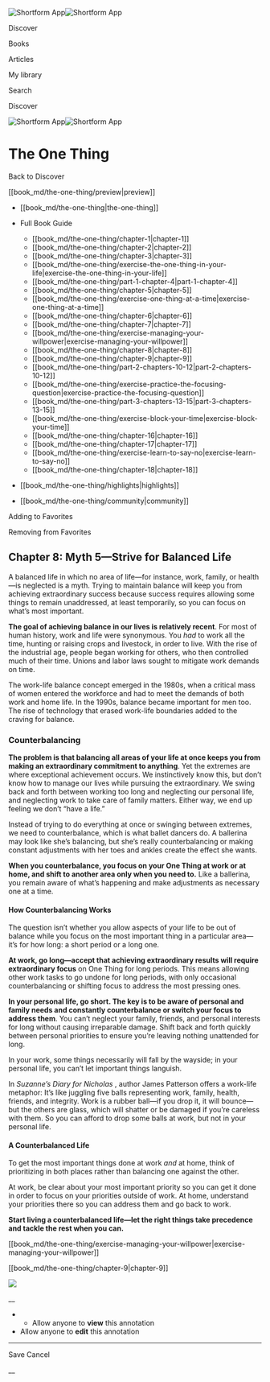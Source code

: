 ![Shortform App](/img/logo.36a2399e.svg)![Shortform App](/img/logo-dark.70c1b072.svg)

Discover

Books

Articles

My library

Search

Discover

![Shortform App](/img/logo.36a2399e.svg)![Shortform App](/img/logo-dark.70c1b072.svg)

# The One Thing

Back to Discover

[[book_md/the-one-thing/preview|preview]]

  * [[book_md/the-one-thing|the-one-thing]]
  * Full Book Guide

    * [[book_md/the-one-thing/chapter-1|chapter-1]]
    * [[book_md/the-one-thing/chapter-2|chapter-2]]
    * [[book_md/the-one-thing/chapter-3|chapter-3]]
    * [[book_md/the-one-thing/exercise-the-one-thing-in-your-life|exercise-the-one-thing-in-your-life]]
    * [[book_md/the-one-thing/part-1-chapter-4|part-1-chapter-4]]
    * [[book_md/the-one-thing/chapter-5|chapter-5]]
    * [[book_md/the-one-thing/exercise-one-thing-at-a-time|exercise-one-thing-at-a-time]]
    * [[book_md/the-one-thing/chapter-6|chapter-6]]
    * [[book_md/the-one-thing/chapter-7|chapter-7]]
    * [[book_md/the-one-thing/exercise-managing-your-willpower|exercise-managing-your-willpower]]
    * [[book_md/the-one-thing/chapter-8|chapter-8]]
    * [[book_md/the-one-thing/chapter-9|chapter-9]]
    * [[book_md/the-one-thing/part-2-chapters-10-12|part-2-chapters-10-12]]
    * [[book_md/the-one-thing/exercise-practice-the-focusing-question|exercise-practice-the-focusing-question]]
    * [[book_md/the-one-thing/part-3-chapters-13-15|part-3-chapters-13-15]]
    * [[book_md/the-one-thing/exercise-block-your-time|exercise-block-your-time]]
    * [[book_md/the-one-thing/chapter-16|chapter-16]]
    * [[book_md/the-one-thing/chapter-17|chapter-17]]
    * [[book_md/the-one-thing/exercise-learn-to-say-no|exercise-learn-to-say-no]]
    * [[book_md/the-one-thing/chapter-18|chapter-18]]
  * [[book_md/the-one-thing/highlights|highlights]]
  * [[book_md/the-one-thing/community|community]]



Adding to Favorites 

Removing from Favorites 

## Chapter 8: Myth 5—Strive for Balanced Life

A balanced life in which no area of life—for instance, work, family, or health—is neglected is a myth. Trying to maintain balance will keep you from achieving extraordinary success because success requires allowing some things to remain unaddressed, at least temporarily, so you can focus on what’s most important.

**The goal of achieving balance in our lives is relatively recent**. For most of human history, work and life were synonymous. You _had_ to work all the time, hunting or raising crops and livestock, in order to live. With the rise of the industrial age, people began working for others, who then controlled much of their time. Unions and labor laws sought to mitigate work demands on time.

The work-life balance concept emerged in the 1980s, when a critical mass of women entered the workforce and had to meet the demands of both work and home life. In the 1990s, balance became important for men too. The rise of technology that erased work-life boundaries added to the craving for balance.

### Counterbalancing

**The problem is that balancing all areas of your life at once keeps you from making an extraordinary commitment to anything**. Yet the extremes are where exceptional achievement occurs. We instinctively know this, but don’t know how to manage our lives while pursuing the extraordinary. We swing back and forth between working too long and neglecting our personal life, and neglecting work to take care of family matters. Either way, we end up feeling we don’t “have a life.”

Instead of trying to do everything at once or swinging between extremes, we need to counterbalance, which is what ballet dancers do. A ballerina may look like she’s balancing, but she’s really counterbalancing or making constant adjustments with her toes and ankles create the effect she wants.

**When you counterbalance, you focus on your One Thing at work or at home, and shift to another area only when you need to.** Like a ballerina, you remain aware of what’s happening and make adjustments as necessary one at a time.

#### How Counterbalancing Works

The question isn’t whether you allow aspects of your life to be out of balance while you focus on the most important thing in a particular area—it’s for how long: a short period or a long one.

**At work, go long—accept that achieving extraordinary results will require extraordinary focus** on One Thing for long periods. This means allowing other work tasks to go undone for long periods, with only occasional counterbalancing or shifting focus to address the most pressing ones.

**In your personal life, go short. The key is to be aware of personal and family needs and constantly counterbalance or switch your focus to address them**. You can’t neglect your family, friends, and personal interests for long without causing irreparable damage. Shift back and forth quickly between personal priorities to ensure you’re leaving nothing unattended for long.

In your work, some things necessarily will fall by the wayside; in your personal life, you can’t let important things languish.

In _Suzanne’s Diary for Nicholas_ , author James Patterson offers a work-life metaphor: It’s like juggling five balls representing work, family, health, friends, and integrity. Work is a rubber ball—if you drop it, it will bounce—but the others are glass, which will shatter or be damaged if you’re careless with them. So you can afford to drop some balls at work, but not in your personal life.

#### A Counterbalanced Life

To get the most important things done at work _and_ at home, think of prioritizing in both places rather than balancing one against the other.

At work, be clear about your most important priority so you can get it done in order to focus on your priorities outside of work. At home, understand your priorities there so you can address them and go back to work.

**Start living a counterbalanced life—let the right things take precedence and tackle the rest when you can.**

[[book_md/the-one-thing/exercise-managing-your-willpower|exercise-managing-your-willpower]]

[[book_md/the-one-thing/chapter-9|chapter-9]]

![](https://bat.bing.com/action/0?ti=56018282&Ver=2&mid=8e6c2067-0cf7-4a87-93ce-df43cb77c01d&sid=1711133063fa11eebdec89a8b8ae3bbc&vid=171147a063fa11eea7440fcfeb230d96&vids=0&msclkid=N&pi=0&lg=en-US&sw=800&sh=600&sc=24&nwd=1&tl=Shortform%20%7C%20Book&p=https%3A%2F%2Fwww.shortform.com%2Fapp%2Fbook%2Fthe-one-thing%2Fchapter-8&r=&lt=459&evt=pageLoad&sv=1&rn=700214)

__

  *   * Allow anyone to **view** this annotation
  * Allow anyone to **edit** this annotation



* * *

Save Cancel

__



